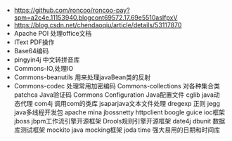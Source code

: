 * https://github.com/roncoo/roncoo-pay?spm=a2c4e.11153940.blogcont69572.17.69e5510asIfpxV
* https://blog.csdn.net/chendaoqiu/article/details/53117870
* Apache POI  处理office文档
* IText    PDF操作
* Base64编码
* pingyin4j  中文转拼音库
* Commons-IO,处理IO
* Commons-beanutils 用来处理javaBean类的反射
* Commons-codec 处理常用加密编码
Commons-collections 对各种集合类
patchca Java验证码
Commons Configuration Java配置文件
cglib java动态代理
com4j 调用com的类库
jsaparjava文本文件处理
dregexp 正则
jegg java多线程开发包
apache mina
jbossnetty
httpclient
boogle guice ioc框架
jboss jbpm工作流引擎开源框架
Drools规则引擎开源框架
date4j
dbunit 数据库测试框架
mockito java mocking框架
joda time 强大易用的日期和时间库
